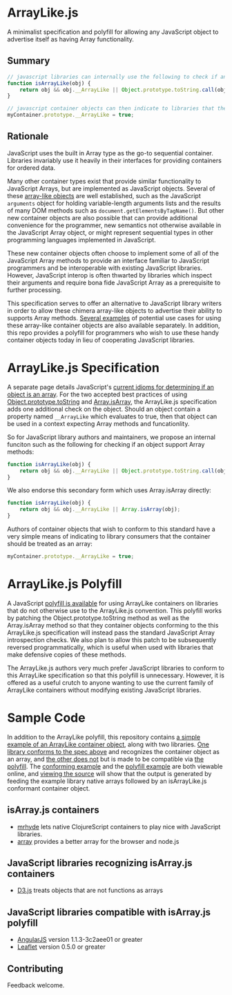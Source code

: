 ArrayLike.js
============

A minimalist specification and polyfill for allowing any
JavaScript object to advertise itself as having Array functionality.

Summary
-------
```js
// javascript libraries can internally use the following to check if an object supports Array methods
function isArrayLike(obj) {
    return obj && obj.__ArrayLike || Object.prototype.toString.call(obj) === '[object Array]';
}

// javascript container objects can then indicate to libraries that they provide Array methods
myContainer.prototype.__ArrayLike = true;
```

Rationale
---------

JavaScript uses the built in Array type as the go-to sequential
container. Libraries invariably use it heavily in their interfaces
for providing containers for ordered data.

Many other container types exist that provide similar functionality
to JavaScript Arrays, but are implemented as JavaScript objects.
Several of these [array-like objects](https://www.inkling.com/read/javascript-definitive-guide-david-flanagan-6th/chapter-7/array-like-objects) are well established, such as the JavaScript `arguments` object for holding
variable-length arguments lists and the results of many DOM methods
such as `document.getElementsByTagName()`.
But other new container objects are also possible that can provide additional convenience
for the programmer, new semantics not otherwise available in the
JavaScript Array object, or might represent sequential types in
other programming languages implemented in JavaScript.

These new container objects often choose to implement some of all
of the JavaScript Array methods to provide an interface familiar to
JavaScript programmers and be interoperable with existing JavaScript
libraries. 
However, JavaScript interop is often thwarted by libraries
which inspect their arguments and require bona fide JavaScript Array as
a prerequisite to further processing.

This specification serves to offer an alternative to JavaScript
library writers in order to allow these chimera array-like objects
to advertise their ability to supports Array methods. [Several examples](Examples.md)
of potential use cases for using these array-like container objects
are also available separately.
In addition, this repo provides a polyfill for programmers who wish to
use these handy container objects today in lieu of cooperating JavaScript libraries.

ArrayLike.js Specification
==========================

A separate page details JavaScript's [current idioms
for determining if an object is an array](CurrentPractices.md).
For the two accepted best practices of using [Object.prototype.toString](CurrentPractices.md#objectprototypetostring) and
[Array.isArray](CurrentPractices.md#arrayisarray), the ArrayLike.js
specification adds one additional check on the object. Should
an object contain a property named `__ArrayLike` which evaluates
to true, then that object can be used in a context expecting
Array methods and funcationlity.

So for JavaScript library authors and maintainers, we propose an internal funciton
such as the following for checking if an object support Array methods:

```js
function isArrayLike(obj) {
    return obj && obj.__ArrayLike || Object.prototype.toString.call(obj) === '[object Array]';
}
```

We also endorse this secondary form which uses Array.isArray directly:

```js
function isArrayLike(obj) {
    return obj && obj.__ArrayLike || Array.isArray(obj);
}
```

Authors of container objects that wish to conform to this
standard have a very simple means of indicating to library
consumers that the container should be treated as an array:

```js
myContainer.prototype.__ArrayLike = true;
```

ArrayLike.js Polyfill
=====================

A JavaScript [polyfill is available](ArrayLikeIsArray.js) for using ArrayLike
containers on libraries that do not
otherwise use to the ArrayLike.js convention. This polyfill
works by patching the Object.prototype.toString method as well
as the Array.isArray method so that they container objects conforming to the
this ArrayLike.js specification will instead pass the standard JavaScript Array
introspection checks.
We also plan to allow this patch to be subsequently reversed
programmatically, which is useful when used with libraries that make
defensive copies of these methods.

The ArrayLike.js authors very much prefer JavaScript libraries to
conform to this ArrayLike specification so that this
polyfill is unnecessary. However, it is offered as a useful
crutch to anyone wanting to use the current family of
ArrayLike containers without modifying existing JavaScript
libraries.

Sample Code
===========

In addition to the ArrayLike polyfill, this repository contains [a simple example
of an ArrayLike container object](triplet.js), along with two libraries. [One library conforms
to the spec above](examplelib-conforms.js) and recognizes the container object as an array, and [the other
does not](examplelib-compatible.js) but is made to be compatible via [the polyfill](ArrayLikeIsArray.js). The [conforming example](http://dribnet.github.com/ArrayLike.js/conforms.html)
and the [polyfill example](http://dribnet.github.com/ArrayLike.js/polyfill.html) are both viewable online, and [viewing the source](conforms.html)
will show that the output is generated by feeding the example library native
arrays followed by an isArrayLike.js conformant container object.

isArray.js containers
---------------------
* [mrhyde](https://github.com/dribnet/strokes) lets native ClojureScript containers to play nice with JavaScript libraries.
* [array](https://github.com/MatthewMueller/array) provides a better array for the browser and node.js

JavaScript libraries recognizing isArray.js containers
------------------------------------------------------
* [D3.js](http://d3js.org/) treats objects that are not functions as arrays

JavaScript libraries compatible with isArray.js polyfill
--------------------------------------------------------
* [AngularJS](http://angularjs.org/) version 1.1.3-3c2aee01 or greater
* [Leaflet](http://leafletjs.com/) version 0.5.0 or greater

Contributing
------------
Feedback welcome.
